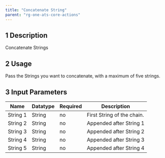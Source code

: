 ```yaml
---
title: "Concatenate String"
parent: "rg-one-ats-core-actions"
---
```


## 1 Description

Concatenate Strings

## 2 Usage

Pass the Strings you want to concatenate, with a maximum of five strings.

## 3 Input Parameters

Name | Datatype | Required | Description
---- | -------- | ------- |---------------
String 1 | String | no | First String of the chain.
String 2 | String | no | Appended after String 1
String 3 | String | no | Appended after String 2
String 4 | String | no | Appended after String 3
String 5 | String | no | Appended after String 4
